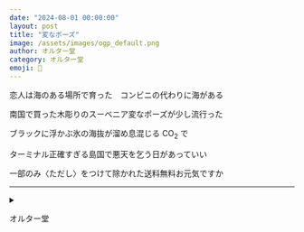 ```yaml
---
date: "2024-08-01 00:00:00"
layout: post
title: "変なポーズ"
image: /assets/images/ogp_default.png
author: オルター堂
category: オルター堂
emoji: 🎸
---
```


<div class="tanka-area"><div class="tanka">
<p>恋人は海のある場所で育った　コンビニの代わりに海がある</p>

<p>南国で買った木彫りのスーベニア変なポーズが少し流行った</p>

<p>ブラックに浮かぶ氷の海抜が溜め息混じる CO<sub>2</sub> で</p>

<p>ターミナル正確すぎる島国で悪天を乞う日があっていい</p>

<p>一部のみ〈ただし〉をつけて除かれた送料無料お元気ですか</p>

</div></div>

---

<details><summary></summary>
恋人は海のある場所で育った　コンビニの代わりに海がある<br/>
南国で買った木彫りのスーベニア変なポーズが少し流行った<br/>
ブラックに浮かぶ氷の海抜が溜め息混じるCO<sub>2</sub>で<br/>
ターミナル正確すぎる島国で悪天を乞う日があっていい<br/>
一部のみ〈ただし〉をつけて除かれた送料無料お元気ですか<br/>
<br/>

</details>

オルター堂

